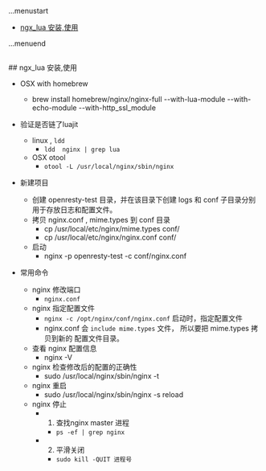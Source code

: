 ...menustart

 - [ngx_lua 安装,使用](#737edafc16acd1a5ff7fa0d34d5860a7)

...menuend


<h2 id="737edafc16acd1a5ff7fa0d34d5860a7"></h2>
## ngx_lua 安装,使用

 - OSX with homebrew 
 	- brew install homebrew/nginx/nginx-full --with-lua-module --with-echo-module --with-http_ssl_module

 - 验证是否链了luajit
 	- linux , `ldd`
 		- `ldd  nginx | grep lua`
 	- OSX otool
 		- `otool -L /usr/local/nginx/sbin/nginx`

 - 新建项目
 	- 创建 openresty-test 目录，并在该目录下创建 logs 和 conf 子目录分别用于存放日志和配置文件。
 	- 拷贝 nginx.conf , mime.types 到 conf 目录
 		- cp /usr/local/etc/nginx/mime.types conf/
 		- cp /usr/local/etc/nginx/nginx.conf conf/
 	- 启动
 		- nginx -p openresty-test -c conf/nginx.conf 	

 - 常用命令
 	- nginx 修改端口
 		- `nginx.conf`
 	- nginx 指定配置文件
 		- `nginx -c /opt/nginx/conf/nginx.conf` 启动时，指定配置文件	
 		- nginx.conf 会 `include mime.types` 文件， 所以要把 mime.types 拷贝到新的 配置文件目录。
 	- 查看 nginx 配置信息
 		- nginx -V	
 	- nginx 检查修改后的配置的正确性
 		- sudo /usr/local/nginx/sbin/nginx -t
 	- nginx 重启
		- sudo /usr/local/nginx/sbin/nginx -s reload
	- nginx 停止
		- 1. 查找nginx master 进程
			- `ps -ef | grep nginx`
		- 2. 平滑关闭 
			- `sudo kill -QUIT 进程号`		 	